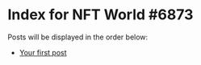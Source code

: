 # Index for NFT World #6873
Posts will be displayed in the order below:

- [Your first post](./001-first.md)


